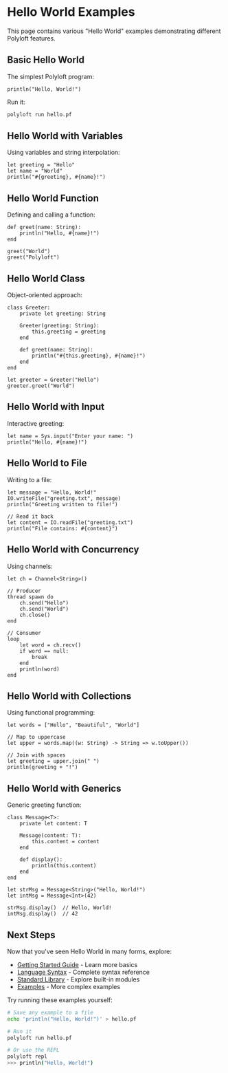 # Hello World Examples

This page contains various "Hello World" examples demonstrating different Polyloft features.

## Basic Hello World

The simplest Polyloft program:

```polyloft
println("Hello, World!")
```

Run it:
```bash
polyloft run hello.pf
```

## Hello World with Variables

Using variables and string interpolation:

```polyloft
let greeting = "Hello"
let name = "World"
println("#{greeting}, #{name}!")
```

## Hello World Function

Defining and calling a function:

```polyloft
def greet(name: String):
    println("Hello, #{name}!")
end

greet("World")
greet("Polyloft")
```

## Hello World Class

Object-oriented approach:

```polyloft
class Greeter:
    private let greeting: String
    
    Greeter(greeting: String):
        this.greeting = greeting
    end
    
    def greet(name: String):
        println("#{this.greeting}, #{name}!")
    end
end

let greeter = Greeter("Hello")
greeter.greet("World")
```

## Hello World with Input

Interactive greeting:

```polyloft
let name = Sys.input("Enter your name: ")
println("Hello, #{name}!")
```

## Hello World to File

Writing to a file:

```polyloft
let message = "Hello, World!"
IO.writeFile("greeting.txt", message)
println("Greeting written to file!")

// Read it back
let content = IO.readFile("greeting.txt")
println("File contains: #{content}")
```

## Hello World with Concurrency

Using channels:

```polyloft
let ch = Channel<String>()

// Producer
thread spawn do
    ch.send("Hello")
    ch.send("World")
    ch.close()
end

// Consumer
loop
    let word = ch.recv()
    if word == null:
        break
    end
    println(word)
end
```

## Hello World with Collections

Using functional programming:

```polyloft
let words = ["Hello", "Beautiful", "World"]

// Map to uppercase
let upper = words.map((w: String) -> String => w.toUpper())

// Join with spaces
let greeting = upper.join(" ")
println(greeting + "!")
```

## Hello World with Generics

Generic greeting function:

```polyloft
class Message<T>:
    private let content: T
    
    Message(content: T):
        this.content = content
    end
    
    def display():
        println(this.content)
    end
end

let strMsg = Message<String>("Hello, World!")
let intMsg = Message<Int>(42)

strMsg.display()  // Hello, World!
intMsg.display()  // 42
```

## Next Steps

Now that you've seen Hello World in many forms, explore:

- [Getting Started Guide](../getting-started.md) - Learn more basics
- [Language Syntax](../language/syntax.md) - Complete syntax reference
- [Standard Library](../stdlib/overview.md) - Explore built-in modules
- [Examples](algorithms.md) - More complex examples

Try running these examples yourself:

```bash
# Save any example to a file
echo 'println("Hello, World!")' > hello.pf

# Run it
polyloft run hello.pf

# Or use the REPL
polyloft repl
>>> println("Hello, World!")
```
